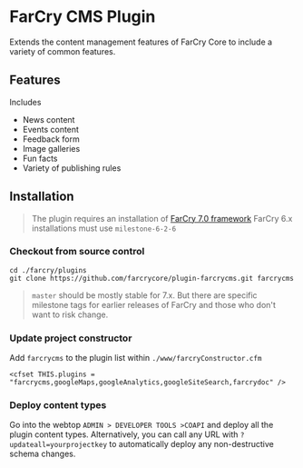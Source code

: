 # FarCry CMS Plugin

Extends the content management features of FarCry Core to include a variety of common features.

## Features

Includes

- News content
- Events content
- Feedback form
- Image galleries
- Fun facts
- Variety of publishing rules

## Installation

> The plugin requires an installation of [FarCry 7.0 framework](https://github.com/farcrycore/core)
> FarCry 6.x installations must use `milestone-6-2-6`

### Checkout from source control

```
cd ./farcry/plugins
git clone https://github.com/farcrycore/plugin-farcrycms.git farcrycms
```

> ```master``` should be mostly stable for 7.x. But there are specific milestone tags for earlier releases of FarCry and those who don't want to risk change.

### Update project constructor

Add ```farcrycms``` to the plugin list within ```./www/farcryConstructor.cfm```

```
<cfset THIS.plugins = "farcrycms,googleMaps,googleAnalytics,googleSiteSearch,farcrydoc" />
```

### Deploy content types

Go into the webtop `ADMIN > DEVELOPER TOOLS >COAPI` and deploy all the plugin content types.  Alternatively, you can call any URL with `?updateall=yourprojectkey` to automatically deploy any non-destructive schema changes.
